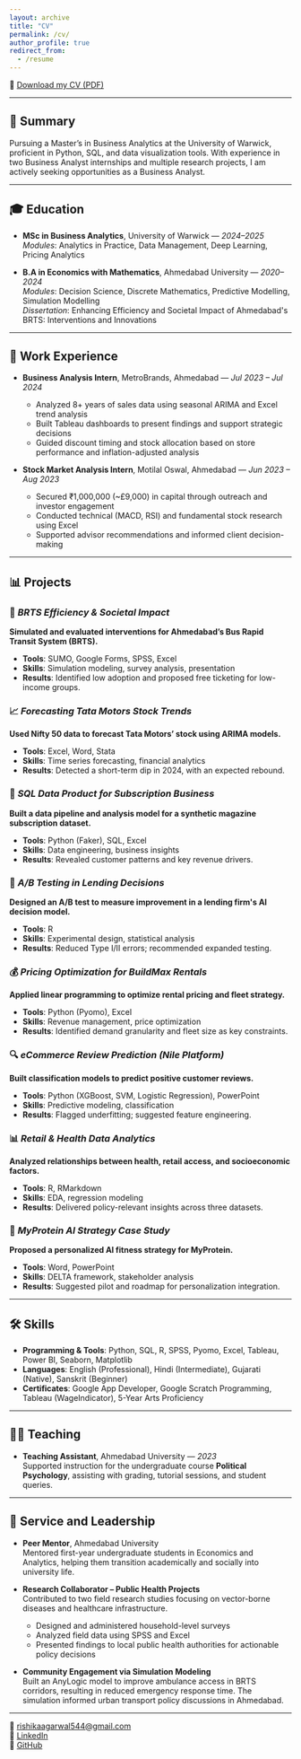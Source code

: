 ```yaml
---
layout: archive
title: "CV"
permalink: /cv/
author_profile: true
redirect_from:
  - /resume
---
```


📄 [Download my CV (PDF)](/Rishika_Agarwal_CV.pdf)

---

## 🎯 Summary

Pursuing a Master’s in Business Analytics at the University of Warwick, proficient in Python, SQL, and data visualization tools. With experience in two Business Analyst internships and multiple research projects, I am actively seeking opportunities as a Business Analyst.

---

## 🎓 Education

- **MSc in Business Analytics**, University of Warwick — *2024–2025*  
  *Modules*: Analytics in Practice, Data Management, Deep Learning, Pricing Analytics

- **B.A in Economics with Mathematics**, Ahmedabad University — *2020–2024*  
  *Modules*: Decision Science, Discrete Mathematics, Predictive Modelling, Simulation Modelling  
  *Dissertation*: Enhancing Efficiency and Societal Impact of Ahmedabad's BRTS: Interventions and Innovations

---

## 💼 Work Experience

- **Business Analysis Intern**, MetroBrands, Ahmedabad — *Jul 2023 – Jul 2024*  
  - Analyzed 8+ years of sales data using seasonal ARIMA and Excel trend analysis  
  - Built Tableau dashboards to present findings and support strategic decisions  
  - Guided discount timing and stock allocation based on store performance and inflation-adjusted analysis

- **Stock Market Analysis Intern**, Motilal Oswal, Ahmedabad — *Jun 2023 – Aug 2023*  
  - Secured ₹1,000,000 (~£9,000) in capital through outreach and investor engagement  
  - Conducted technical (MACD, RSI) and fundamental stock research using Excel  
  - Supported advisor recommendations and informed client decision-making

---

## 📊 Projects

### 🔄 *BRTS Efficiency & Societal Impact*  
**Simulated and evaluated interventions for Ahmedabad’s Bus Rapid Transit System (BRTS).**  
- **Tools**: SUMO, Google Forms, SPSS, Excel  
- **Skills**: Simulation modeling, survey analysis, presentation  
- **Results**: Identified low adoption and proposed free ticketing for low-income groups.

### 📈 *Forecasting Tata Motors Stock Trends*  
**Used Nifty 50 data to forecast Tata Motors’ stock using ARIMA models.**  
- **Tools**: Excel, Word, Stata  
- **Skills**: Time series forecasting, financial analytics  
- **Results**: Detected a short-term dip in 2024, with an expected rebound.

### 🧠 *SQL Data Product for Subscription Business*  
**Built a data pipeline and analysis model for a synthetic magazine subscription dataset.**  
- **Tools**: Python (Faker), SQL, Excel  
- **Skills**: Data engineering, business insights  
- **Results**: Revealed customer patterns and key revenue drivers.

### 🧪 *A/B Testing in Lending Decisions*  
**Designed an A/B test to measure improvement in a lending firm's AI decision model.**  
- **Tools**: R  
- **Skills**: Experimental design, statistical analysis  
- **Results**: Reduced Type I/II errors; recommended expanded testing.

### 💰 *Pricing Optimization for BuildMax Rentals*  
**Applied linear programming to optimize rental pricing and fleet strategy.**  
- **Tools**: Python (Pyomo), Excel  
- **Skills**: Revenue management, price optimization  
- **Results**: Identified demand granularity and fleet size as key constraints.

### 🔍 *eCommerce Review Prediction (Nile Platform)*  
**Built classification models to predict positive customer reviews.**  
- **Tools**: Python (XGBoost, SVM, Logistic Regression), PowerPoint  
- **Skills**: Predictive modeling, classification  
- **Results**: Flagged underfitting; suggested feature engineering.

### 📊 *Retail & Health Data Analytics*  
**Analyzed relationships between health, retail access, and socioeconomic factors.**  
- **Tools**: R, RMarkdown  
- **Skills**: EDA, regression modeling  
- **Results**: Delivered policy-relevant insights across three datasets.

### 🏢 *MyProtein AI Strategy Case Study*  
**Proposed a personalized AI fitness strategy for MyProtein.**  
- **Tools**: Word, PowerPoint  
- **Skills**: DELTA framework, stakeholder analysis  
- **Results**: Suggested pilot and roadmap for personalization integration.

---

## 🛠 Skills

- **Programming & Tools**: Python, SQL, R, SPSS, Pyomo, Excel, Tableau, Power BI, Seaborn, Matplotlib  
- **Languages**: English (Professional), Hindi (Intermediate), Gujarati (Native), Sanskrit (Beginner)  
- **Certificates**: Google App Developer, Google Scratch Programming, Tableau (WageIndicator), 5-Year Arts Proficiency

---

## 👩‍🏫 Teaching

- **Teaching Assistant**, Ahmedabad University — *2023*  
  Supported instruction for the undergraduate course **Political Psychology**, assisting with grading, tutorial sessions, and student queries.

---

## 🤝 Service and Leadership

- **Peer Mentor**, Ahmedabad University  
  Mentored first-year undergraduate students in Economics and Analytics, helping them transition academically and socially into university life.
  
- **Research Collaborator – Public Health Projects**  
  Contributed to two field research studies focusing on vector-borne diseases and healthcare infrastructure.  
  - Designed and administered household-level surveys  
  - Analyzed field data using SPSS and Excel  
  - Presented findings to local public health authorities for actionable policy decisions

- **Community Engagement via Simulation Modeling**  
  Built an AnyLogic model to improve ambulance access in BRTS corridors, resulting in reduced emergency response time. The simulation informed urban transport policy discussions in Ahmedabad.

---

📧 rishikaagarwal544@gmail.com  
🔗 [LinkedIn](http://www.linkedin.com/in/rishika-agarwal-uk)  
🐙 [GitHub](https://github.com/RishikaAgarwal2025/Business-Analysis-Portfolio)

